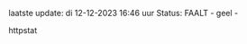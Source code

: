 laatste update: 
di 12-12-2023 16:46   uur 
Status: FAALT - geel - 
<div class="service Y">httpstat</div>